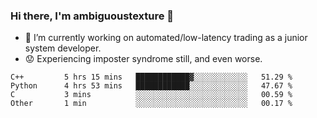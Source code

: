 ### Hi there, I'm ambiguoustexture 👋

<!--
**ambiguoustexture/ambiguoustexture** is a ✨ _special_ ✨ repository because its `README.md` (this file) appears on your GitHub profile.

Here are some ideas to get you started:
-->
- 🔭 I’m currently working on automated/low-latency trading as a junior system developer.
- :worried: Experiencing imposter syndrome still, and even worse.

<!--START_SECTION:waka-->

```text
C++         5 hrs 15 mins   ████████████▓░░░░░░░░░░░░   51.29 %
Python      4 hrs 53 mins   ████████████░░░░░░░░░░░░░   47.67 %
C           3 mins          ░░░░░░░░░░░░░░░░░░░░░░░░░   00.59 %
Other       1 min           ░░░░░░░░░░░░░░░░░░░░░░░░░   00.17 %
```

<!--END_SECTION:waka-->
